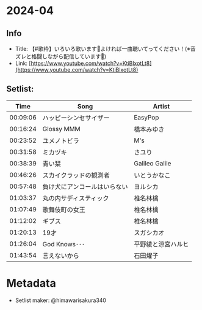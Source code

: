 # 2024-04

## Info
- Title: 【#歌枠】いろいろ歌います🎤よければ一曲聴いてってください！(※音ズレと格闘しながら配信しています🙏)
- Link: [https://www.youtube.com/watch?v=KtiBlxotLt8](https://www.youtube.com/watch?v=KtiBlxotLt8)

## Setlist:
| Time     | Song                             | Artist                 |
|----------|----------------------------------|------------------------|
| 00:09:06    | ハッピーシンセサイザー          | EasyPop                |
| 00:16:24    | Glossy MMM                       | 橋本みゆき             |
| 00:23:52    | ユメノトビラ                      | Μ's                    |
| 00:31:58    | ミカヅキ                         | さユり                 |
| 00:38:39    | 青い栞                           | Galileo Galile         |
| 00:46:26    | スカイクラッドの観測者            | いとうかなこ           |
| 00:57:48    | 負け犬にアンコールはいらない      | ヨルシカ               |
| 01:03:37 | 丸の内サディスティック            | 椎名林檎               |
| 01:07:49 | 歌舞伎町の女王                   | 椎名林檎               |
| 01:12:02 | ギブス                           | 椎名林檎               |
| 01:20:13 | 19才                             | スガシカオ             |
| 01:26:04 | God Knows･･･                     | 平野綾と涼宮ハルヒ     |
| 01:43:54 | 言えないから                     | 石田燿子               |

# Metadata
- Setlist maker: @himawarisakura340
